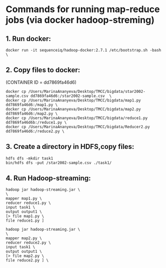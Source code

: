 # Commands for running map-reduce jobs (via docker hadoop-streming) 

## 1. Run docker:
```
docker run -it sequenceiq/hadoop-docker:2.7.1 /etc/bootstrap.sh -bash \
 ```
## 2. Copy files to docker:
(CONTAINER ID = dd7869fa46d6)
```
docker cp /Users/MarinaAnanyeva/Desktop/ТМСС/bigdata/star2002-sample.csv dd7869fa46d6:/star2002-sample.csv  \
docker cp /Users/MarinaAnanyeva/Desktop/ТМСС/bigdata/map1.py dd7869fa46d6:/map1.py \
docker cp /Users/MarinaAnanyeva/Desktop/ТМСС/bigdata/map2.py dd7869fa46d6:/map2.py \
docker cp /Users/MarinaAnanyeva/Desktop/ТМСС/bigdata/reduce1.py dd7869fa46d6b:/reduce1.py \
docker cp /Users/MarinaAnanyeva/Desktop/ТМСС/bigdata/Reducer2.py dd7869fa46d6:/reduce2.py \
 ```
## 3. Create a directory in HDFS,copy files: 
```
hdfs dfs -mkdir task1 
bin/hdfs dfs -put /star2002-sample.csv ./task1/
 ```
 
## 4. Run Hadoop-streaming:
```
hadoop jar hadoop-streaming.jar \
\
mapper map1.py \
reducer reduce1.py \
input task1 \
output output1 \
[> file map1.py \
file reduce1.py ]

hadoop jar hadoop-streaming.jar \
\
mapper map2.py \
reducer reduce2.py \
input task1 \
output output1 \
[> file map2.py \
file reduce2.py ] \
 ```
